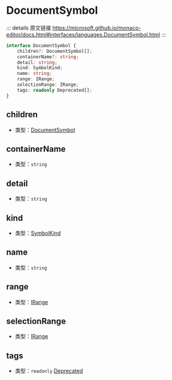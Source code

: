 # DocumentSymbol

<backTop />
        
::: details 原文链接
https://microsoft.github.io/monaco-editor/docs.html#interfaces/languages.DocumentSymbol.html
:::

```ts
interface DocumentSymbol {
    children?: DocumentSymbol[];
    containerName?: string;
    detail: string;
    kind: SymbolKind;
    name: string;
    range: IRange;
    selectionRange: IRange;
    tags: readonly Deprecated[];
}
```

## children
- 类型：[DocumentSymbol](/api/languages/DocumentSymbol.md)
## containerName
- 类型：`string`
## detail
- 类型：`string`
## kind
- 类型：[SymbolKind](/api/languages/SymbolKind.md)
## name
- 类型：`string`
## range
- 类型：[IRange](/api/IRange.md)
## selectionRange
- 类型：[IRange](/api/IRange.md)
## tags
- 类型：`readonly` [Deprecated](/api/languages/SymbolTag.md#deprecated)